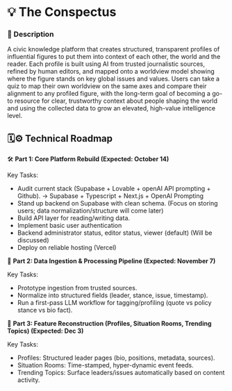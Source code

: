 <h1> 💡 The Conspectus </h1>
<h3> 📄 Description </h3>
<p>A civic knowledge platform that creates structured, transparent profiles of influential figures to put them into context of each other, 
  the world and the reader. Each profile is built using AI from trusted journalistic sources, refined by human editors, 
  and mapped onto a worldview model showing where the figure stands on key global issues and values. 
  Users can take a quiz to map their own worldview on the same axes and compare their alignment to any profiled figure, 
  with the long-term goal of becoming a go-to resource for clear, 
  trustworthy context about people shaping the world and using the collected data to grow an elevated, high-value intelligence level.</p>


<h2> 🗓️⚙️ Technical Roadmap </h2>


 🛠️ **Part 1: Core Platform Rebuild (Expected: October 14)**
<p> Key Tasks: </p>
<ul>
  <li> Audit current stack (Supabase + Lovable + openAI API prompting + Github). -> Supabase + Typescript + Next.js + OpenAI Prompting  </li>
  <li> Stand up backend on Supabase with clean schema. (Focus on storing users; data normalization/structure will come later) </li>
  <li> Build API layer for reading/writing data. </li>
  <li> Implement basic user authentication </li>
  <li> Backend administrator status, editor status, viewer (default) (Will be discussed) </li>
  <li> Deploy on reliable hosting (Vercel) </li>
</ul>


🔀 **Part 2: Data Ingestion & Processing Pipeline (Expected: November 7)**
<p> Key Tasks: </p>
<ul>
  <li> Prototype ingestion from trusted sources.  </li>
  <li> Normalize into structured fields (leader, stance, issue, timestamp). </li>
  <li> Run a first-pass LLM workflow for tagging/profiling (quote vs policy stance vs bio fact).	</li>
</ul>


🏁 **Part 3: Feature Reconstruction (Profiles, Situation Rooms, Trending Topics) (Expected: Dec 3)**
<p> Key Tasks: </p>
<ul>
  <li> Profiles: Structured leader pages (bio, positions, metadata, sources).  </li>
  <li> Situation Rooms: Time-stamped, hyper-dynamic event feeds. </li>
  <li> Trending Topics: Surface leaders/issues automatically based on content activity.	</li>
</ul>
